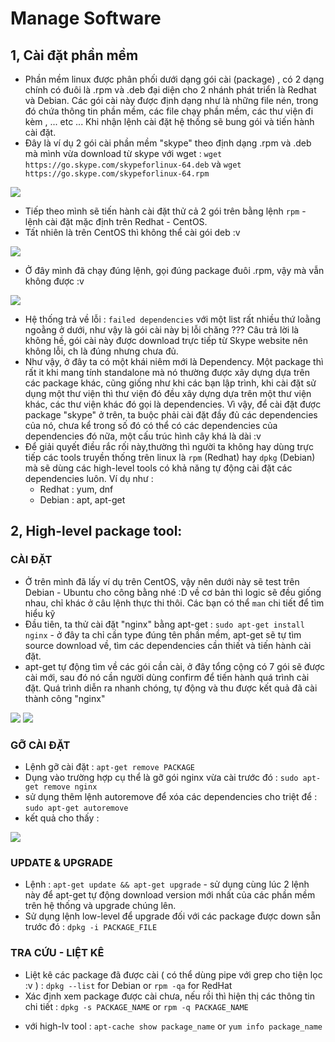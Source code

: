 # Manage Software
## 1, Cài đặt phần mềm
 - Phần mềm linux được phân phối dưới dạng gói cài (package) , có 2 dạng chính có đuôi là .rpm và .deb đại diện cho 2 nhánh phát triển là Redhat và Debian. Các gói cài này được định dạng như là những file nén, trong đó chứa thông tin phần mềm, các file chạy phần mềm, các thư viện đi kèm , ... etc ... Khi nhận lệnh cài đặt hệ thống sẽ bung gói và tiến hành cài đặt.
 - Đây là ví dụ 2 gói cài phần mềm "skype" theo định dạng .rpm và .deb mà mình vừa download từ skype với wget :
 ```` wget https://go.skype.com/skypeforlinux-64.deb ```` và
 ```` wget https://go.skype.com/skypeforlinux-64.rpm ````
  <img src="https://github.com/tulha161/linux/blob/main/images/09.03.png">
 
 - Tiếp theo mình sẽ tiến hành cài đặt thử cả 2 gói trên bằng lệnh ````rpm```` - lệnh cài đặt mặc định trên Redhat - CentOS.
 - Tất nhiên là trên CentOS thì không thể cài gói deb :v 
 <img src="https://github.com/tulha161/linux/blob/main/images/09.04.png">
 
 - Ở đây mình đã chạy đúng lệnh, gọi đúng package đuôi .rpm, vậy mà vẫn không được :v
 
 <img src="https://github.com/tulha161/linux/blob/main/images/09.05.png">
 
 - Hệ thống trả về lỗi : ````failed dependencies```` với một list rất nhiều thứ loằng ngoằng ở dưới, như vậy là gói cài này bị lỗi chăng ??? Câu trả lời là không hề, gói cài này được download trực tiếp từ Skype website nên không lỗi, ch là đúng nhưng chưa đủ.
 - Như vậy, ở đây ta có một khái niêm mới là Dependency. Một package thì rất it khi mang tính standalone mà nó thường được xây dựng dựa trên các package khác, cũng giống như khi các bạn lập trình, khi cài đặt sử dụng một thư viện thì thư viện đó đều xây dựng dựa trên một thư viện khác, các thư viện khác đó gọi là dependencies. Vì vậy, để cài đặt được package "skype" ở trên, ta buộc phải cài đặt đầy đủ các dependencies của nó, chưa kể trong số đó có thể có các dependencies của dependencies đó nữa, một cấu trúc hình cây khá là dài :v 
 - Để giải quyết điều rắc rối này,thường thì người ta không hay dùng trực tiếp các tools truyền thống trên linux là ````rpm```` (Redhat) hay ````dpkg```` (Debian) mà sẽ dùng các high-level tools có khả năng tự động cài đặt các dependencies luôn. Ví dụ như : 
 	- Redhat : yum, dnf
 	- Debian : apt, apt-get

## 2, High-level package tool: 
### CÀI ĐẶT
- Ở trên mình đã lấy ví dụ trên CentOS, vậy nên dưới này sẽ test trên Debian - Ubuntu cho công bằng nhé :D về cơ bản thì logic sẽ đều giống nhau, chỉ khác ở câu lệnh thực thi thôi. Các bạn có thể ````man```` chi tiết để tìm hiểu kỹ
- Đầu tiên, ta thử cài đặt "nginx" bằng apt-get :
 ```` sudo apt-get install nginx ```` - ở đây ta chỉ cần type đúng tên phần mềm, apt-get sẽ tự tìm source download về, tìm các dependencies cần thiết và tiến hành cài đặt.
- apt-get tự động tìm về các gói cần cài, ở đây tổng cộng có 7 gói sẽ được cài mới, sau đó nó cần người dùng confirm để tiến hành quá trình cài đặt. Quá trình diễn ra nhanh chóng, tự động và thu được kết quả đã cài thành công "nginx" 
 <img src="https://github.com/tulha161/linux/blob/main/images/09.06.png">
 <img src="https://github.com/tulha161/linux/blob/main/images/9.7.png">


### GỠ CÀI ĐẶT
- Lệnh gỡ cài đặt : ```` apt-get remove PACKAGE ````
- Dụng vào trường hợp cụ thể là gỡ gói nginx vừa cài trước đó : 
 ```` sudo apt-get remove nginx ````
- sử dụng thêm lệnh autoremove để xóa các dependencies cho triệt để :
 ```` sudo apt-get autoremove ````
- kết quả cho thấy :
 <img src="https://github.com/tulha161/linux/blob/main/images/9.8.png">

### UPDATE & UPGRADE	
- Lệnh : ````apt-get update && apt-get upgrade```` - sử dụng cùng lúc 2 lệnh này để apt-get tự động download version mới nhất của các phần mềm trên hệ thống và upgrade chúng lên. 
- Sử dụng lệnh low-level để upgrade đối với các package được down sẵn trước đó : 
 ```` dpkg -i PACKAGE_FILE ````
 
### TRA CỨU - LIỆT KÊ 
- Liệt kê các package đã được cài ( có thể dùng pipe với grep cho tiện lọc :v )  : 
 ```` dpkg --list ```` for Debian or
 ```` rpm -qa ```` for RedHat
- Xác định xem package được cài chưa, nếu rồi thì hiện thị các thông tin chi tiết : 
 ```` dpkg -s PACKAGE_NAME ```` or 
 ```` rpm -q PACKAGE_NAME ````
 * với high-lv tool :
 ```` apt-cache show package_name ```` or
 ```` yum info package_name ````




 
